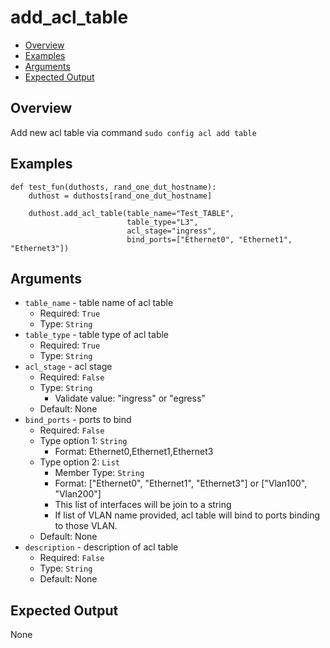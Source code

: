 # add_acl_table

- [Overview](#overview)
- [Examples](#examples)
- [Arguments](#arguments)
- [Expected Output](#expected-output)

## Overview
Add new acl table via command `sudo config acl add table `

## Examples
```
def test_fun(duthosts, rand_one_dut_hostname):
    duthost = duthosts[rand_one_dut_hostname]

    duthost.add_acl_table(table_name="Test_TABLE",
                          table_type="L3",
                          acl_stage="ingress",
                          bind_ports=["Ethernet0", "Ethernet1", "Ethernet3"])
```

## Arguments
 - `table_name` - table name of acl table
    - Required: `True`
    - Type: `String`
 - `table_type` - table type of acl table
    - Required: `True`
    - Type: `String`
 - `acl_stage` - acl stage
    - Required: `False`
    - Type: `String`
        - Validate value: "ingress" or "egress"
    - Default: None
 - `bind_ports` - ports to bind
    - Required: `False`
    - Type option 1: `String`
        - Format: Ethernet0,Ethernet1,Ethernet3
    - Type option 2: `List`
        - Member Type: `String`
        - Format: ["Ethernet0", "Ethernet1", "Ethernet3"] or ["Vlan100", "Vlan200"]
        - This list of interfaces will be join to a string
        - If list of VLAN name provided, acl table will bind to ports binding to those VLAN.
    - Default: None
 - `description` - description of acl table
    - Required: `False`
    - Type: `String`
    - Default: None

## Expected Output
None
